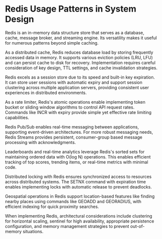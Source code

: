 # Redis Usage Patterns in System Design

Redis is an in-memory data structure store that serves as a database, cache, message broker, and streaming engine. Its versatility makes it useful for numerous patterns beyond simple caching.

As a distributed cache, Redis reduces database load by storing frequently accessed data in memory. It supports various eviction policies (LRU, LFU) and can persist cache to disk for recovery. Implementation requires careful consideration of key design, TTL settings, and cache invalidation strategies.

Redis excels as a session store due to its speed and built-in key expiration. It can store user sessions with automatic expiry and support session clustering across multiple application servers, providing consistent user experiences in distributed environments.

As a rate limiter, Redis's atomic operations enable implementing token bucket or sliding window algorithms to control API request rates. Commands like INCR with expiry provide simple yet effective rate limiting capabilities.

Redis Pub/Sub enables real-time messaging between applications, supporting event-driven architectures. For more robust messaging needs, Redis Streams provides persistent, consumer-group based message processing with acknowledgments.

Leaderboards and real-time analytics leverage Redis's sorted sets for maintaining ordered data with O(log N) operations. This enables efficient tracking of top scores, trending items, or real-time metrics with minimal code.

Distributed locking with Redis ensures synchronized access to resources across distributed systems. The SETNX command with expiration time enables implementing locks with automatic release to prevent deadlocks.

Geospatial operations in Redis support location-based features like finding nearby places using commands like GEOADD and GEORADIUS, with efficient indexing for quick proximity searches.

When implementing Redis, architectural considerations include clustering for horizontal scaling, sentinel for high availability, appropriate persistence configuration, and memory management strategies to prevent out-of-memory situations.